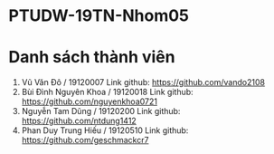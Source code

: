 # PTUDW-19TN-Nhom05

# Danh sách thành viên

1. Vũ Văn Đô / 19120007
  Link github: https://github.com/vando2108
2. Bùi Đình Nguyên Khoa / 19120018
  Link github: https://github.com/nguyenkhoa0721
3. Nguyễn Tam Dũng / 19120200
  Link github: https://github.com/ntdung1412
4. Phan Duy Trung Hiếu / 19120510
  Link github: https://github.com/geschmackcr7
